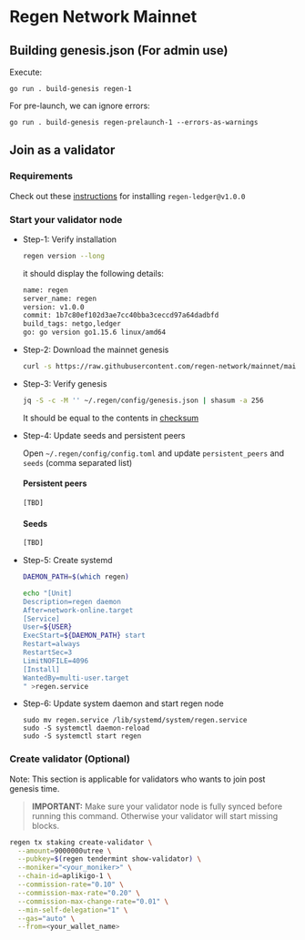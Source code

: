 # Regen Network Mainnet

## Building genesis.json (For admin use)

Execute:
```shell
go run . build-genesis regen-1
```

For pre-launch, we can ignore errors:
```shell
go run . build-genesis regen-prelaunch-1 --errors-as-warnings
```

## Join as a validator

### Requirements
Check out these [instructions](./regen-1/README.md#Requirements) for installing `regen-ledger@v1.0.0`

### Start your validator node

- Step-1: Verify installation
    ```sh
    regen version --long
    ```

    it should display the following details:
    ```sh
    name: regen
    server_name: regen
    version: v1.0.0
    commit: 1b7c80ef102d3ae7cc40bba3ceccd97a64dadbfd
    build_tags: netgo,ledger
    go: go version go1.15.6 linux/amd64
    ```

- Step-2: Download the mainnet genesis
    ```sh
    curl -s https://raw.githubusercontent.com/regen-network/mainnet/main/regen-1/genesis.json > ~/.regen/config/genesis.json
    ```

- Step-3: Verify genesis
    ```sh
    jq -S -c -M '' ~/.regen/config/genesis.json | shasum -a 256
    ```
    It should be equal to the contents in [checksum](regen-1/checksum.txt)

- Step-4: Update seeds and persistent peers

    Open `~/.regen/config/config.toml` and update `persistent_peers` and `seeds` (comma separated list)
    #### Persistent peers
    ```sh
    [TBD]
    ```
    #### Seeds
    ```sh
    [TBD]
    ```

- Step-5: Create systemd
    ```sh
    DAEMON_PATH=$(which regen)

    echo "[Unit]
    Description=regen daemon
    After=network-online.target
    [Service]
    User=${USER}
    ExecStart=${DAEMON_PATH} start
    Restart=always
    RestartSec=3
    LimitNOFILE=4096
    [Install]
    WantedBy=multi-user.target
    " >regen.service
    ```

- Step-6: Update system daemon and start regen node

    ```
    sudo mv regen.service /lib/systemd/system/regen.service
    sudo -S systemctl daemon-reload
    sudo -S systemctl start regen
    ```

### Create validator (Optional)
Note: This section is applicable for validators who wants to join post genesis time.

> **IMPORTANT:** Make sure your validator node is fully synced before running this command. Otherwise your validator will start missing blocks.

```sh
regen tx staking create-validator \
  --amount=9000000utree \
  --pubkey=$(regen tendermint show-validator) \
  --moniker="<your_moniker>" \
  --chain-id=aplikigo-1 \
  --commission-rate="0.10" \
  --commission-max-rate="0.20" \
  --commission-max-change-rate="0.01" \
  --min-self-delegation="1" \
  --gas="auto" \
  --from=<your_wallet_name>
```
